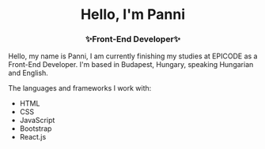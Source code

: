 <h1 align="center">Hello, I'm Panni</h1>
<h3 align="center">✨Front-End Developer✨</h3>

 Hello, my name is Panni, I am currently finishing my studies at EPICODE as a Front-End Developer. I'm based in Budapest, Hungary, speaking Hungarian and English.
  
 The languages and frameworks I work with:
  
  - HTML
  - CSS
  - JavaScript
  - Bootstrap
  - React.js
